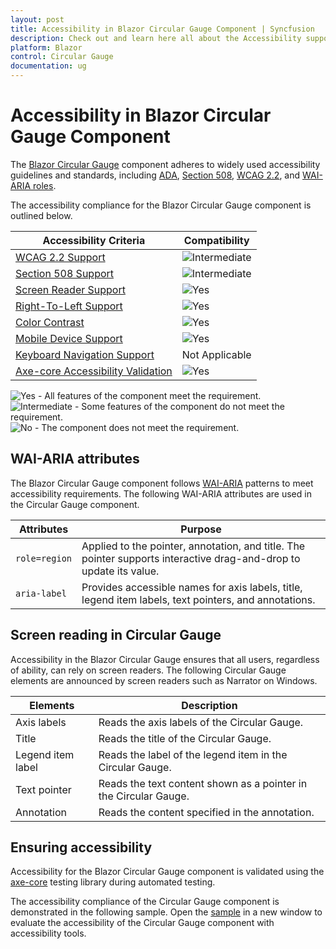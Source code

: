```yaml
---
layout: post
title: Accessibility in Blazor Circular Gauge Component | Syncfusion
description: Check out and learn here all about the Accessibility support in the Syncfusion Blazor Circular Gauge component and more.
platform: Blazor
control: Circular Gauge
documentation: ug
---
```



# Accessibility in Blazor Circular Gauge Component

The [Blazor Circular Gauge](https://www.syncfusion.com/blazor-components/blazor-circular-gauge) component adheres to widely used accessibility guidelines and standards, including [ADA](https://www.ada.gov/), [Section 508](https://www.section508.gov/), [WCAG 2.2](https://www.w3.org/TR/WCAG22/), and [WAI-ARIA roles](https://www.w3.org/TR/wai-aria/#roles).

The accessibility compliance for the Blazor Circular Gauge component is outlined below.

| Accessibility Criteria | Compatibility |
| -- | -- |
| [WCAG 2.2 Support](../common/accessibility) | <img src="https://cdn.syncfusion.com/content/images/documentation/partial.png" alt="Intermediate"> |
| [Section 508 Support](../common/accessibility) | <img src="https://cdn.syncfusion.com/content/images/documentation/partial.png" alt="Intermediate"> |
| [Screen Reader Support](../common/accessibility) | <img src="https://cdn.syncfusion.com/content/images/landing-page/yes.png" alt="Yes"> |
| [Right-To-Left Support](../common/accessibility) | <img src="https://cdn.syncfusion.com/content/images/landing-page/yes.png" alt="Yes"> |
| [Color Contrast](../common/accessibility) | <img src="https://cdn.syncfusion.com/content/images/landing-page/yes.png" alt="Yes"> |
| [Mobile Device Support](../common/accessibility) | <img src="https://cdn.syncfusion.com/content/images/landing-page/yes.png" alt="Yes"> |
| [Keyboard Navigation Support](../common/accessibility) | Not Applicable |
| [Axe-core Accessibility Validation](../common/accessibility) | <img src="https://cdn.syncfusion.com/content/images/landing-page/yes.png" alt="Yes"> |

<style>
    .post .post-content img {
        display: inline-block;
        margin: 0.5em 0;
    }
</style>

<div><img src="https://cdn.syncfusion.com/content/images/documentation/full.png" alt="Yes"> - All features of the component meet the requirement.</div>

<div><img src="https://cdn.syncfusion.com/content/images/documentation/partial.png" alt="Intermediate"> - Some features of the component do not meet the requirement.</div>

<div><img src="https://cdn.syncfusion.com/content/images/documentation/not-supported.png" alt="No"> - The component does not meet the requirement.</div>

## WAI-ARIA attributes

The Blazor Circular Gauge component follows [WAI-ARIA](https://www.w3.org/WAI/ARIA/apg/patterns/) patterns to meet accessibility requirements. The following WAI-ARIA attributes are used in the Circular Gauge component.

| Attributes | Purpose |
| --- | --- |
| `role=region` | Applied to the pointer, annotation, and title. The pointer supports interactive drag-and-drop to update its value. |
| `aria-label` | Provides accessible names for axis labels, title, legend item labels, text pointers, and annotations. |

## Screen reading in Circular Gauge

Accessibility in the Blazor Circular Gauge ensures that all users, regardless of ability, can rely on screen readers. The following Circular Gauge elements are announced by screen readers such as Narrator on Windows.

| Elements | Description |
| --- | --- |
| Axis labels | Reads the axis labels of the Circular Gauge. |
| Title | Reads the title of the Circular Gauge. |
| Legend item label | Reads the label of the legend item in the Circular Gauge. |
| Text pointer | Reads the text content shown as a pointer in the Circular Gauge. |
| Annotation | Reads the content specified in the annotation. |

## Ensuring accessibility

Accessibility for the Blazor Circular Gauge component is validated using the [axe-core](https://www.nuget.org/packages/Deque.AxeCore.Playwright) testing library during automated testing.

The accessibility compliance of the Circular Gauge component is demonstrated in the following sample. Open the [sample](https://blazor.syncfusion.com/accessibility/circulargauge) in a new window to evaluate the accessibility of the Circular Gauge component with accessibility tools.
